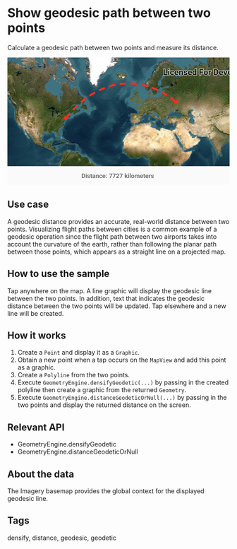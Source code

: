 # Show geodesic path between two points

Calculate a geodesic path between two points and measure its distance.

![Image of geodesic operations](show-geodesic-path-between-two-points.png)

## Use case

A geodesic distance provides an accurate, real-world distance between two points. Visualizing flight paths between cities is a common example of a geodesic operation since the flight path between two airports takes into account the curvature of the earth, rather than following the planar path between those points, which appears as a straight line on a projected map.

## How to use the sample

Tap anywhere on the map. A line graphic will display the geodesic line between the two points. In addition, text that indicates the geodesic distance between the two points will be updated. Tap elsewhere and a new line will be created.

## How it works

1. Create a `Point` and display it as a `Graphic`.
2. Obtain a new point when a tap occurs on the `MapView` and add this point as a graphic.
3. Create a `Polyline` from the two points.
4. Execute `GeometryEngine.densifyGeodetic(...)` by passing in the created polyline then create a graphic from the returned `Geometry`.
5. Execute `GeometryEngine.distanceGeodeticOrNull(...)` by passing in the two points and display the returned distance on the screen.

## Relevant API

* GeometryEngine.densifyGeodetic
* GeometryEngine.distanceGeodeticOrNull

## About the data

The Imagery basemap provides the global context for the displayed geodesic line.

## Tags

densify, distance, geodesic, geodetic

